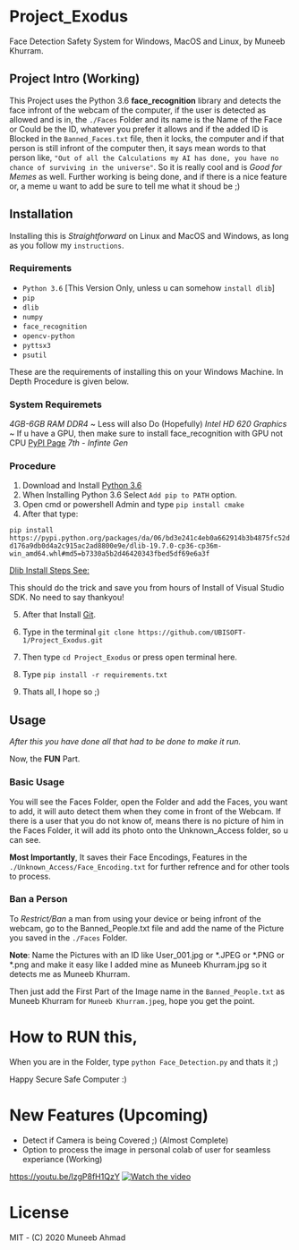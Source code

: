 # Project_Exodus
Face Detection Safety System for Windows, MacOS and Linux, by Muneeb Khurram.

## Project Intro (Working)

This Project uses the Python 3.6 **face_recognition** library and detects the face infront of the webcam of the computer, if the user is detected as allowed and is in,
the `./Faces` Folder and its name is the Name of the Face or Could be the ID, whatever you prefer it allows and if the added ID is Blocked in the `Banned_Faces.txt` file,
then it locks, the computer and if that person is still infront of the computer then, it says mean words to that person like, `"Out of all the Calculations my AI has done,
you have no chance of surviving in the universe"`. So it is really cool and is *Good for Memes* as well. Further working is being done, and if there is a nice feature or,
a meme u want to add be sure to tell me what it shoud be ;)


## Installation
Installing this is *Straightforward* on Linux and MacOS and Windows, as long as you follow my `instructions`.

### Requirements

- `Python 3.6` [This Version Only, unless u can somehow `install dlib`]
- `pip`
- `dlib`
- `numpy`
- `face_recognition`
- `opencv-python`
- `pyttsx3`
- `psutil`

These are the requirements of installing this on your Windows Machine. In Depth Procedure is given below.

### System Requiremets

*4GB-6GB RAM DDR4* ~ Less will also Do (Hopefully)
*Intel HD 620 Graphics* ~ If u have a GPU, then make sure to install face_recognition with GPU not CPU [PyPI Page](https://pypi.org/project/face-recognition/)
*7th - Infinte Gen*

### Procedure

1. Download and Install [Python 3.6](https://www.python.org/downloads/release/python-360/)
2. When Installing Python 3.6 Select `Add pip to PATH` option.
3. Open cmd or powershell Admin and type `pip install cmake`
4. After that type:

`pip install https://pypi.python.org/packages/da/06/bd3e241c4eb0a662914b3b4875fc52dd176a9db0d4a2c915ac2ad8800e9e/dlib-19.7.0-cp36-cp36m-win_amd64.whl#md5=b7330a5b2d46420343fbed5df69e6a3f`

[Dlib Install Steps See:](https://stackoverflow.com/questions/41912372/dlib-installation-on-windows-10)

This should do the trick and save you from hours of Install of Visual Studio SDK. No need to say thankyou!

5. After that Install [Git](https://git-scm.com/).

6. Type in the terminal `git clone https://github.com/UBISOFT-1/Project_Exodus.git`

7. Then type `cd Project_Exodus` or press open terminal here.

8. Type `pip install -r requirements.txt`

9. Thats all, I hope so ;)

## Usage

*After this you have done all that had to be done to make it run.*

Now, the **FUN** Part.

### Basic Usage
You will see the Faces Folder, open the Folder and add the Faces, you want to add, it will auto detect them when they come in front of the Webcam.
If there is a user that you do not know of, means there is no picture of him in the Faces Folder, it will add its photo onto the Unknown_Access folder, so u can see.

**Most Importantly**, It saves their Face Encodings, Features in the `./Unknown_Access/Face_Encoding.txt` for further refrence and for other tools to process.

### Ban a Person

To *Restrict/Ban* a man from using your device or being infront of the webcam, go to the Banned_People.txt file and add the name of the Picture you saved in the `./Faces` Folder.

**Note**: Name the Pictures with an ID like User_001.jpg or *.JPEG or *.PNG or *.png and make it easy like I added mine as Muneeb Khurram.jpg so it detects me as Muneeb Khurram.

Then just add the First Part of the Image name in the `Banned_People.txt` as Muneeb Khurram for `Muneeb Khurram.jpeg`, hope you get the point.

# How to RUN this,

When you are in the Folder, type `python Face_Detection.py` and thats it ;)

Happy Secure Safe Computer :)

# New Features (Upcoming)
- Detect if Camera is being Covered ;) (Almost Complete)
- Option to process the image in personal colab of user for seamless experiance (Working)

https://youtu.be/IzgP8fH1QzY
[![Watch the video](https://img.youtube.com/vi/IzgP8fH1QzY/maxresdefault.jpg)](https://youtu.be/IzgP8fH1QzY)

# License
MIT - (C) 2020 Muneeb Ahmad



